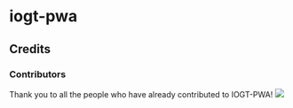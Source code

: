 # iogt-pwa


## Credits


### Contributors

Thank you to all the people who have already contributed to IOGT-PWA!
<a href="graphs/contributors"><img src="https://avatars1.githubusercontent.com/u/650760?v=3&s=400"></a>

